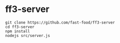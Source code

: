 # ff3-server

```
git clone https://github.com/fast-food/ff3-server
cd ff3-server
npm install
nodejs src/server.js
```
